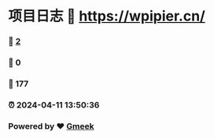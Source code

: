# 项目日志 :link: https://wpipier.cn/ 
### :page_facing_up: [2](https://wpipier.cn//tag.html) 
### :speech_balloon: 0 
### :hibiscus: 177 
### :alarm_clock: 2024-04-11 13:50:36 
### Powered by :heart: [Gmeek](https://github.com/Meekdai/Gmeek)
